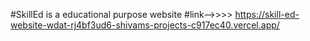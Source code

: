 #SkillEd is a educational purpose website 
#link-->>>>   https://skill-ed-website-wdat-rj4bf3ud6-shivams-projects-c917ec40.vercel.app/
